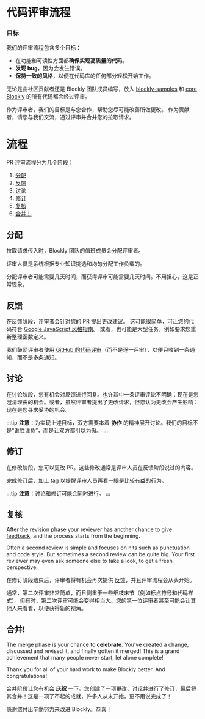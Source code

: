 # 代码评审流程

### 目标

我们的评审流程包含多个目标：

- 在功能和可读性方面都**确保实现高质量的代码**。
- **发现 bug**，因为会发生错误。
- **保持一致的风格**，以便在代码库的任何部分轻松开始工作。

无论是由社区贡献者还是 Blockly 团队成员编写，放入 [blockly-samples](https://www.github.com/google/blockly-samples) 和 [core Blockly](https://www.github.com/google/blockly) 的所有代码都会经过评审。

作为评审者，我们的目标是与您合作，帮助您尽可能改善所做更改。 作为贡献者，请您与我们交流，通过评审并合并您的拉取请求。

# 流程

PR 评审流程分为几个阶段：

1.  [分配](#分配)
2.  [反馈](#反馈)
3.  [讨论](#讨论)
4.  [修订](#修订)
5.  [复核](#复核)
6.  [合并！](#合并)

## 分配

拉取请求传入时，Blockly 团队的值班成员会分配评审者。

评审人员是系统根据专业知识挑选和均匀分配工作负载的。

分配评审者可能需要几天时间，而获得评审可能需要几天时间。不用担心，这是正常现象。

## 反馈

在反馈阶段，评审者会针对您的 PR 提出更改建议。 这可能很简单，可让您的代码符合 [Google JavaScript 风格指南](https://google.github.io/styleguide/jsguide.html)。 或者，也可能是大型任务，例如要求您重新整理函数定义。

我们鼓励评审者使用 [GitHub 的代码评审](https://help.github.com/en/github/collaborating-with-issues-and-pull-requests/reviewing-proposed-changes-in-a-pull-request#starting-a-review)（而不是逐一评审），以便只收到一条通知，而不是多条通知。

## 讨论

在讨论阶段，您有机会对反馈进行回复。也许其中一条评审评论不明确：现在是您澄清理由的机会。或者，虽然评审者提出了更改请求，但您认为更改会产生影响：现在是您寻求妥协的机会。

:::tip
**注意**：为实现上述目标，双方需要本着 **协作** 的精神展开讨论。我们的目标不是“谁胜谁负”，而是让双方都引以为傲。
:::

## 修订

在修改阶段，您可以更改 PR。这些修改通常是评审人员在反馈阶段说过的内容。

完成修订后，加上 [tag](https://help.github.com/zh/github/writing-on-github/basic-writing-and-formatting-syntax#mentioning-people-and-teams) 以提醒评审人员再看一眼是比较有益的行为。

:::tip
**注意**：讨论和修订可能会同时进行。
:::

## 复核

After the revision phase your reviewer has another chance to give [feedback](/guides/contribute/get-started/pr_review_process#feedback), and the process starts from the beginning.

Often a second review is simple and focuses on nits such as punctuation and code style. But sometimes a second review can be quite big. Your first reviewer may even ask someone else to take a look, to get a fresh perspective.

在修订阶段结束后，评审者将有机会再次提供 [反馈](#反馈)，并且评审流程会从头开始。

通常，第二次评审非常简单，而且侧重于一些细枝末节（例如标点符号和代码样式）。但有时，第二次评审可能会变得相当大。您的第一位评审者甚至可能会让其他人来看看，以便获得新的视角。

## 合并!

The merge phase is your chance to **celebrate**. You've created a change, discussed and revised it, and finally gotten it merged! This is a grand achievement that many people never start, let alone complete!

Thank you for all of your hard work to make Blockly better. And congratulations!

合并阶段让您有机会 **庆祝** 一下。您创建了一项更改、讨论并进行了修订，最后将其合并！这是一项了不起的成就，许多人从未开始，更不用说完成了！

感谢您付出辛勤努力来改进 Blockly。恭喜！
